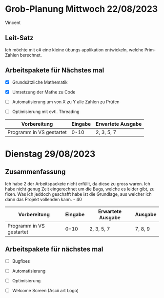 # Grob-Planung Mittwoch 22/08/2023

Vincent

## Leit-Satz

Ich möchte mit c# eine kleine übungs applikation entwickeln, welche Prim-Zahlen berechnet.

## Arbeitspakete für Nächstes mal

- [x] Grundsätzliche Mathematik
- [x] Umsetzung der Mathe zu Code
- [ ] Automatisierung um von X zu Y alle Zahlen zu Prüfen
- [ ] Optimisierung mit evtl. Threading



| Vorbereitung             | Eingabe | Erwartete Ausgabe |
| ------------------------ | ------- | ----------------- |
| Programm in VS gestartet | 0-10    |    2, 3, 5, 7     |


# Dienstag 29/08/2023

## Zusammenfassung

Ich habe 2 der Arbeitspackete nicht erfüllt, da diese zu gross waren. Ich habe nicht genug Zeit eingerechnet um die Bugs, welche es leider gibt, zu fixen.
Was ich jeddoch geschafft habe ist die Grundlage, aus welcher ich dann das Projekt vollenden kann. - 40

| Vorbereitung             | Eingabe | Erwartete Ausgabe | Ausgabe |
| ------------------------ | ------- | ----------------- |---------|
| Programm in VS gestartet | 0-10    |    2, 3, 5, 7     | 7, 8, 9 |


## Arbeitspakete für nächstes mal

- [ ] Bugfixes
- [ ] Automatisierung
- [ ] Optimisierung
- [ ] Welcome Screen (Ascii art Logo)








